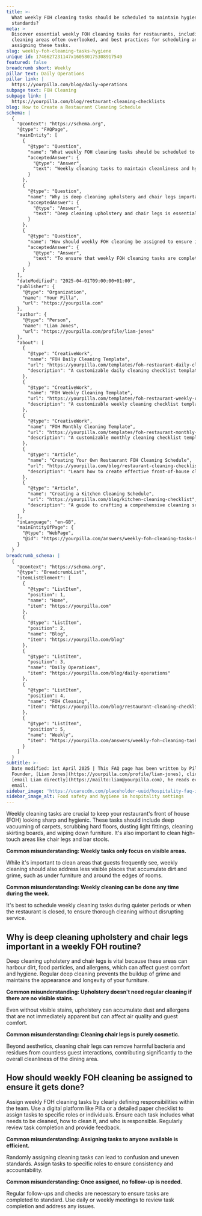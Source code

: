 ```yaml
---
title: >-
  What weekly FOH cleaning tasks should be scheduled to maintain hygiene
  standards?
meta: >
  Discover essential weekly FOH cleaning tasks for restaurants, including deep
  cleaning areas often overlooked, and best practices for scheduling and
  assigning these tasks.
slug: weekly-foh-cleaning-tasks-hygiene
unique id: 1746627231147x160580175308917540
featured: false
breadcrumb short: Weekly
pillar text: Daily Operations
pillar link: |
  https://yourpilla.com/blog/daily-operations
subpage text: FOH Cleaning
subpage link: |
  https://yourpilla.com/blog/restaurant-cleaning-checklists
blog: How to Create a Restaurant Cleaning Schedule
schema: |
  {
    "@context": "https://schema.org",
    "@type": "FAQPage",
    "mainEntity": [
      {
        "@type": "Question",
        "name": "What weekly FOH cleaning tasks should be scheduled to maintain hygiene standards?",
        "acceptedAnswer": {
          "@type": "Answer",
          "text": "Weekly cleaning tasks to maintain cleanliness and hygiene in the front of house (FOH) of a restaurant include: deep vacuuming of carpets, scrubbing hard floors, dusting light fittings, cleaning skirting boards, and wiping down furniture. It is also important to clean high-touch areas like chair legs and bar stools. Schedule these tasks during quieter periods or when the restaurant is closed for efficient cleaning without disrupting service."
        }
      },
      {
        "@type": "Question",
        "name": "Why is deep cleaning upholstery and chair legs important in a weekly FOH routine?",
        "acceptedAnswer": {
          "@type": "Answer",
          "text": "Deep cleaning upholstery and chair legs is essential for maintaining guest comfort and hygiene. These areas can accumulate dirt, food particles, and allergens. Regular cleaning helps to prevent the buildup of grime and supports the longevity and appearance of furniture while ensuring cleanliness in the dining area."
        }
      },
      {
        "@type": "Question",
        "name": "How should weekly FOH cleaning be assigned to ensure it gets done?",
        "acceptedAnswer": {
          "@type": "Answer",
          "text": "To ensure that weekly FOH cleaning tasks are completed, assign them clearly within the team. Use a digital platform or a detailed checklist to specify the cleaning requirements, how to perform them, and who is responsible. To maintain high standards, regularly review the task completion and provide necessary feedback."
        }
      }
    ],
    "dateModified": "2025-04-01T09:00:00+01:00",
    "publisher": {
      "@type": "Organization",
      "name": "Your Pilla",
      "url": "https://yourpilla.com"
    },
    "author": {
      "@type": "Person",
      "name": "Liam Jones",
      "url": "https://yourpilla.com/profile/liam-jones"
    },
    "about": [
      {
        "@type": "CreativeWork",
        "name": "FOH Daily Cleaning Template",
        "url": "https://yourpilla.com/templates/foh-restaurant-daily-cleaning",
        "description": "A customizable daily cleaning checklist template specific to front-of-house restaurant needs."
      },
      {
        "@type": "CreativeWork",
        "name": "FOH Weekly Cleaning Template",
        "url": "https://yourpilla.com/templates/foh-restaurant-weekly-cleaning",
        "description": "A customizable weekly cleaning checklist template specific to front-of-house restaurant needs."
      },
      {
        "@type": "CreativeWork",
        "name": "FOH Monthly Cleaning Template",
        "url": "https://yourpilla.com/templates/foh-restaurant-monthly-cleaning",
        "description": "A customizable monthly cleaning checklist template specific to front-of-house restaurant needs."
      },
      {
        "@type": "Article",
        "name": "Creating Your Own Restaurant FOH Cleaning Schedule",
        "url": "https://yourpilla.com/blog/restaurant-cleaning-checklists",
        "description": "Learn how to create effective front-of-house cleaning schedules to maintain optimal hygiene."
      },
      {
        "@type": "Article",
        "name": "Creating a Kitchen Cleaning Schedule",
        "url": "https://yourpilla.com/blog/kitchen-cleaning-checklist",
        "description": "A guide to crafting a comprehensive cleaning schedule for restaurant kitchens."
      }
    ],
    "inLanguage": "en-GB",
    "mainEntityOfPage": {
      "@type": "WebPage",
      "@id": "https://yourpilla.com/answers/weekly-foh-cleaning-tasks-hygiene"
    }
  }
breadcrumb_schema: |
  {
    "@context": "https://schema.org",
    "@type": "BreadcrumbList",
    "itemListElement": [
      {
        "@type": "ListItem",
        "position": 1,
        "name": "Home",
        "item": "https://yourpilla.com"
      },
      {
        "@type": "ListItem",
        "position": 2,
        "name": "Blog",
        "item": "https://yourpilla.com/blog"
      },
      {
        "@type": "ListItem",
        "position": 3,
        "name": "Daily Operations",
        "item": "https://yourpilla.com/blog/daily-operations"
      },
      {
        "@type": "ListItem",
        "position": 4,
        "name": "FOH Cleaning",
        "item": "https://yourpilla.com/blog/restaurant-cleaning-checklists"
      },
      {
        "@type": "ListItem",
        "position": 5,
        "name": "Weekly",
        "item": "https://yourpilla.com/answers/weekly-foh-cleaning-tasks-hygiene"
      }
    ]
  }
subtitle: >-
  Date modified: 1st April 2025 | This FAQ page has been written by Pilla
  Founder, [Liam Jones](https://yourpilla.com/profile/liam-jones), click to
  [email Liam directly](https://mailto:liam@yourpilla.com), he reads every
  email.
sidebar_image: 'https://ucarecdn.com/placeholder-uuid/hospitality-faq-image.jpg'
sidebar_image_alt: Food safety and hygiene in hospitality settings
---
```

Weekly cleaning tasks are crucial to keep your restaurant's front of house (FOH) looking sharp and hygienic. These tasks should include deep vacuuming of carpets, scrubbing hard floors, dusting light fittings, cleaning skirting boards, and wiping down furniture. It's also important to clean high-touch areas like chair legs and bar stools.

**Common misunderstanding: Weekly tasks only focus on visible areas.**

While it's important to clean areas that guests frequently see, weekly cleaning should also address less visible places that accumulate dirt and grime, such as under furniture and around the edges of rooms.

**Common misunderstanding: Weekly cleaning can be done any time during the week.**

It's best to schedule weekly cleaning tasks during quieter periods or when the restaurant is closed, to ensure thorough cleaning without disrupting service.

## Why is deep cleaning upholstery and chair legs important in a weekly FOH routine?

Deep cleaning upholstery and chair legs is vital because these areas can harbour dirt, food particles, and allergens, which can affect guest comfort and hygiene. Regular deep cleaning prevents the buildup of grime and maintains the appearance and longevity of your furniture.

**Common misunderstanding: Upholstery doesn't need regular cleaning if there are no visible stains.**

Even without visible stains, upholstery can accumulate dust and allergens that are not immediately apparent but can affect air quality and guest comfort.

**Common misunderstanding: Cleaning chair legs is purely cosmetic.**

Beyond aesthetics, cleaning chair legs can remove harmful bacteria and residues from countless guest interactions, contributing significantly to the overall cleanliness of the dining area.

## How should weekly FOH cleaning be assigned to ensure it gets done?

Assign weekly FOH cleaning tasks by clearly defining responsibilities within the team. Use a digital platform like Pilla or a detailed paper checklist to assign tasks to specific roles or individuals. Ensure each task includes what needs to be cleaned, how to clean it, and who is responsible. Regularly review task completion and provide feedback.

**Common misunderstanding: Assigning tasks to anyone available is efficient.**

Randomly assigning cleaning tasks can lead to confusion and uneven standards. Assign tasks to specific roles to ensure consistency and accountability.

**Common misunderstanding: Once assigned, no follow-up is needed.**

Regular follow-ups and checks are necessary to ensure tasks are completed to standard. Use daily or weekly meetings to review task completion and address any issues.
